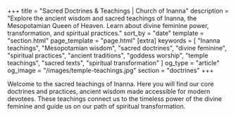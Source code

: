 +++
title = "Sacred Doctrines & Teachings | Church of Inanna"
description = "Explore the ancient wisdom and sacred teachings of Inanna, the Mesopotamian Queen of Heaven. Learn about divine feminine power, transformation, and spiritual practices."
sort_by = "date"
template = "section.html"
page_template = "page.html"
[extra]
keywords = [
    "Inanna teachings",
    "Mesopotamian wisdom",
    "sacred doctrines",
    "divine feminine",
    "spiritual practices",
    "ancient traditions",
    "goddess worship",
    "temple teachings",
    "sacred texts",
    "spiritual transformation"
]
og_type = "article"
og_image = "/images/temple-teachings.jpg"
section = "doctrines"
+++

Welcome to the sacred teachings of Inanna. Here you will find our core doctrines and practices, ancient wisdom made accessible for modern devotees. These teachings connect us to the timeless power of the divine feminine and guide us on our path of spiritual transformation. 